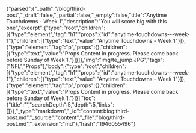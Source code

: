 {"parsed":{"_path":"/blog/third-post","_draft":false,"_partial":false,"_empty":false,"title":"Anytime Touchdowns - Week 1","description":"You will score big with this one","excerpt":{"type":"root","children":[{"type":"element","tag":"h1","props":{"id":"anytime-touchdowns---week-1"},"children":[{"type":"text","value":"Anytime Touchdowns - Week 1"}]},{"type":"element","tag":"p","props":{},"children":[{"type":"text","value":"Props Content in progress. Please come back before Sunday of Week 1."}]}]},"img":"img/te_jump.JPG","tags":["NFL","Props"],"body":{"type":"root","children":[{"type":"element","tag":"h1","props":{"id":"anytime-touchdowns---week-1"},"children":[{"type":"text","value":"Anytime Touchdowns - Week 1"}]},{"type":"element","tag":"p","props":{},"children":[{"type":"text","value":"Props Content in progress. Please come back before Sunday of Week 1."}]}],"toc":{"title":"","searchDepth":5,"depth":5,"links":[]}},"_type":"markdown","_id":"content:blog:third-post.md","_source":"content","_file":"blog/third-post.md","_extension":"md"},"hash":"1946055496"}